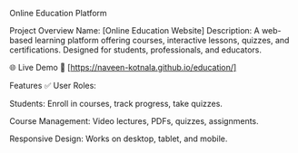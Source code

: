 Online Education Platform

Project Overview
Name: [Online Education Website]
Description: A web-based learning platform offering courses, interactive lessons, quizzes, and certifications. Designed for students, professionals, and educators.

🌐 Live Demo
🔗 [https://naveen-kotnala.github.io/education/]

 Features
✅ User Roles:

Students: Enroll in courses, track progress, take quizzes.

 Course Management:
Video lectures, PDFs, quizzes, assignments.

Responsive Design:
Works on desktop, tablet, and mobile.

